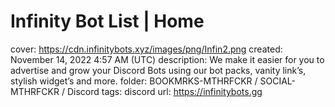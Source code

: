 # Infinity Bot List | Home

cover: https://cdn.infinitybots.xyz/images/png/Infin2.png
created: November 14, 2022 4:57 AM (UTC)
description: We make it easier for you to advertise and grow your Discord Bots using our bot packs, vanity link’s, stylish widget’s and more.
folder: BOOKMRKS-MTHRFCKR / SOCIAL-MTHRFCKR / Discord
tags: discord
url: https://infinitybots.gg